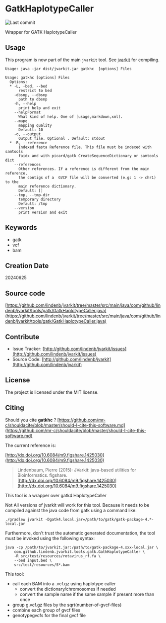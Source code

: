 # GatkHaplotypeCaller

![Last commit](https://img.shields.io/github/last-commit/lindenb/jvarkit.png)

Wrapper for GATK HaplotypeCaller


## Usage


This program is now part of the main `jvarkit` tool. See [jvarkit](JvarkitCentral.md) for compiling.


```
Usage: java -jar dist/jvarkit.jar gatkhc  [options] Files

Usage: gatkhc [options] Files
  Options:
  * -L, -bed, --bed
      restrict to bed
    -dbsnp, --dbsnp
      path to dbsnp
    -h, --help
      print help and exit
    --helpFormat
      What kind of help. One of [usage,markdown,xml].
    --mapq
      mapping quality
      Default: 10
    -o, --output
      Output file. Optional . Default: stdout
  * -R, --reference
      Indexed fasta Reference file. This file must be indexed with samtools 
      faidx and with picard/gatk CreateSequenceDictionary or samtools dict
    --references
      Other references. If a reference is different from the main reference, 
      the contigs of a  GVCF file will be converted (e.g: 1 -> chr1) to the 
      main reference dictionary.
      Default: []
    --tmp, --tmp-dir
      temporary directory
      Default: /tmp
    --version
      print version and exit

```


## Keywords

 * gatk
 * vcf
 * bam



## Creation Date

20240625

## Source code 

[https://github.com/lindenb/jvarkit/tree/master/src/main/java/com/github/lindenb/jvarkit/tools/gatk/GatkHaplotypeCaller.java](https://github.com/lindenb/jvarkit/tree/master/src/main/java/com/github/lindenb/jvarkit/tools/gatk/GatkHaplotypeCaller.java)


## Contribute

- Issue Tracker: [http://github.com/lindenb/jvarkit/issues](http://github.com/lindenb/jvarkit/issues)
- Source Code: [http://github.com/lindenb/jvarkit](http://github.com/lindenb/jvarkit)

## License

The project is licensed under the MIT license.

## Citing

Should you cite **gatkhc** ? [https://github.com/mr-c/shouldacite/blob/master/should-I-cite-this-software.md](https://github.com/mr-c/shouldacite/blob/master/should-I-cite-this-software.md)

The current reference is:

[http://dx.doi.org/10.6084/m9.figshare.1425030](http://dx.doi.org/10.6084/m9.figshare.1425030)

> Lindenbaum, Pierre (2015): JVarkit: java-based utilities for Bioinformatics. figshare.
> [http://dx.doi.org/10.6084/m9.figshare.1425030](http://dx.doi.org/10.6084/m9.figshare.1425030)


This tool is a wrapper over gatk4 HaplotypeCaller

Not All versions of jvarkit will work for this tool. Because it needs to
be compiled against the java code from gatk using a command like:

```
./gradlew jvarkit -Dgatk4.local.jar=/path/to/gatk/gatk-package-4.*-local.jar
```

Furthermore, don't trust the automatic generated documentation,  the tool must be invoked using the following syntax:

```
java -cp /path/to/jvarkit.jar:/path/to/gatk-package-4.xxx-local.jar \
	com.github.lindenb.jvarkit.tools.gatk.GatkHaplotypeCaller \
	-R src/test/resources/rotavirus_rf.fa \
	--bed input.bed \
	src/test/resources/S*.bam
```

This tool:

* call each BAM into a .vcf.gz using haplotype caller
  * convert the dictionary/chromosomes if needed
  * convert the sample name if the same sample if present more than once
* group g.vcf.gz files by the sqrt(number-of-gvcf-files)
* combine each group of gvcf files
* genotypegvcfs for the final gvcf file


